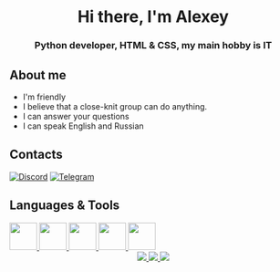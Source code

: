 <div id="header" align="center">
    <h1>Hi there, I'm Alexey</h1>
    <h3>Python developer, HTML & CSS, my main hobby is IT</h3>
</div>

## About me

- I'm friendly
- I believe that a close-knit group can do anything.
- I can answer your questions
- I can speak English and Russian

## Contacts

[![Discord](https://img.shields.io/badge/Discord-steelblue?style=for-the-badge&logo=Discord&logoColor=white)](https://discord.gg/WKuWVxy4)
[![Telegram](https://img.shields.io/badge/Telegram-dodgerblue?style=for-the-badge&logo=Telegram&logoColor=white)](https://t.me/optech)

## Languages & Tools

<a href="https://www.python.org/">
    <img style="height: 48px; width: 48px" src="https://cdn.jsdelivr.net/gh/devicons/devicon/icons/python/python-original.svg">
</a>
<a href="https://godotengine.org/">
    <img style="height: 48px; width: 48px" src="https://cdn.jsdelivr.net/gh/devicons/devicon/icons/godot/godot-original.svg">
</a>
<a href="https://htmlbook.ru/">
    <img style="height: 48px; width: 48px" src="https://cdn.jsdelivr.net/gh/devicons/devicon/icons/html5/html5-original.svg">
</a>
<a href="https://developer.mozilla.org/ru/docs/Web/CSS">
    <img style="height: 48px; width: 48px" src="https://cdn.jsdelivr.net/gh/devicons/devicon/icons/css3/css3-original.svg">
</a>
<a href="https://www.sqlite.org/">
    <img style="height: 48px; width: 48px" src="https://cdn.jsdelivr.net/gh/devicons/devicon/icons/sqlite/sqlite-original.svg">
</a>

<div id="stat" align="center">
    <a href="#">
    <img src="https://github-profile-summary-cards.versel.app/api/cards/profile-details?username=TheHakerTech&theme=github_dark">
    </a>
    <a href="#">
    <img src="https://github-profile-summary-cards.versel.app/api/cards/most-commit-language?username=TheHakerTech&theme=github_dark">
    </a>
    <a href="#">
    <img src="https://github-profile-summary-cards.versel.app/api/cards/stats?username=TheHakerTech&theme=github_dark">
    </a>
</div>